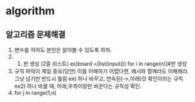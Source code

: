 # algorithm
알고리즘 문제해결
----------------------
1. 변수를 적어도 본인은 알아볼 수 있도록 하자.
2. 1. 판 생성 (2중 리스트)
ex)board =[list(input()) for i in range(n)]#판 생성
3. 규칙 파악이 제일 중요(당연) 이를 이해하기 어렵다면, 예시와 함께라도 이해해라. 그냥 넘기만 반드시 틀림
ex) 하나 바꾸고, 연속된(->,아래)것 확인이라는 규칙
ex2) 하나 바꿀 때, 아래,우측이랑만 바꾼다는 규칙성 확인.
4. for j in range(1,n)